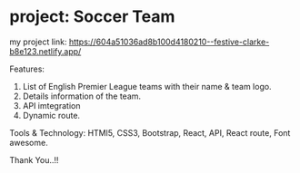 # project: Soccer Team

my project link: https://604a51036ad8b100d4180210--festive-clarke-b8e123.netlify.app/

Features:
1. List of English Premier League teams with their name & team logo.
2. Details information of the team.
3. API imtegration
4. Dynamic route.

Tools & Technology: HTMl5, CSS3, Bootstrap, React, API, React route, Font awesome.

Thank You..!!
